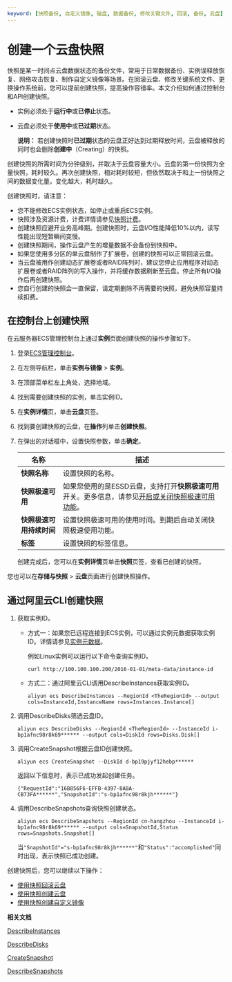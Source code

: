 ```yaml
---
keyword: [快照备份, 自定义镜像, 磁盘, 数据备份, 修改关键文件, 回滚, 备份, 云盘]
---
```


# 创建一个云盘快照

快照是某一时间点云盘数据状态的备份文件，常用于日常数据备份、实例误释放恢复、网络攻击恢复、制作自定义镜像等场景。在回滚云盘、修改关键系统文件、更换操作系统前，您可以提前创建快照，提高操作容错率。本文介绍如何通过控制台和API创建快照。

-   实例必须处于**运行中**或**已停止**状态。
-   云盘必须处于**使用中**或**已过期**状态。

    **说明：** 若创建快照时**已过期**状态的云盘正好达到过期释放时间，云盘被释放的同时也会删除**创建中**（Creating）的快照。


创建快照的所需时间为分钟级别，并取决于云盘容量大小。云盘的第一份快照为全量快照，耗时较久。再次创建快照，相对耗时较短，但依然取决于和上一份快照之间的数据变化量。变化越大，耗时越久。

创建快照时，请注意：

-   您不能修改ECS实例状态，如停止或重启ECS实例。
-   快照涉及资源计费，计费详情请参见[快照计费](/intl.zh-CN/产品定价/计费项/快照计费.md)。
-   创建快照应避开业务高峰期。创建快照时，云盘I/O性能降低10%以内，读写性能出现短暂瞬间变慢。
-   创建快照期间，操作云盘产生的增量数据不会备份到快照中。
-   如果您使用多分区的单云盘制作了扩展卷，创建的快照可以正常回滚云盘。
-   当云盘被用作创建动态扩展卷或者RAID阵列时，建议您停止应用程序对动态扩展卷或者RAID阵列的写入操作，并将缓存数据刷新至云盘。停止所有I/O操作后再创建快照。
-   您自行创建的快照会一直保留，请定期删除不再需要的快照，避免快照容量持续扣费。

## 在控制台上创建快照

在云服务器ECS管理控制台上通过**实例**页面创建快照的操作步骤如下。

1.  登录[ECS管理控制台](https://ecs.console.aliyun.com)。

2.  在左侧导航栏，单击**实例与镜像** \> **实例**。

3.  在顶部菜单栏左上角处，选择地域。

4.  找到需要创建快照的实例，单击实例ID。

5.  在**实例详情**页，单击**云盘**页签。

6.  找到要创建快照的云盘，在**操作**列单击**创建快照**。

7.  在弹出的对话框中，设置快照参数，单击**确定**。

    |名称|描述|
    |--|--|
    |**快照名称**|设置快照的名称。|
    |**快照极速可用**|如果您使用的是ESSD云盘，支持打开**快照极速可用**开关。更多信息，请参见[开启或关闭快照极速可用功能](/intl.zh-CN/快照/使用快照/开启或关闭快照极速可用功能.md)。|
    |**快照极速可用持续时间**|设置快照极速可用的使用时间。到期后自动关闭快照极速使用功能。|
    |**标签**|设置快照的标签信息。|

    创建完成后，您可以在**实例详情**页单击**快照**页签，查看已创建的快照。


您也可以在**存储与快照** \> **云盘**页面进行创建快照操作。

## 通过阿里云CLI创建快照

1.  获取实例ID。

    -   方式一：如果您已远程连接到ECS实例，可以通过实例元数据获取实例ID。详情请参见[实例元数据](/intl.zh-CN/实例/管理实例/使用实例元数据/实例元数据概述.md)。

        例如Linux实例可以运行以下命令查询实例ID。

        ```
        curl http://100.100.100.200/2016-01-01/meta-data/instance-id
        ```

    -   方式二：通过阿里云CLI调用DescribeInstances获取实例ID。

        ```
        aliyun ecs DescribeInstances --RegionId <TheRegionId> --output cols=InstanceId,InstanceName rows=Instances.Instance[]
        ```

2.  调用DescribeDisks筛选云盘ID。

    ```
    aliyun ecs DescribeDisks --RegionId <TheRegionId> --InstanceId i-bp1afnc98r8k69****** --output cols=DiskId rows=Disks.Disk[]
    ```

3.  调用CreateSnapshot根据云盘ID创建快照。

    ```
    aliyun ecs CreateSnapshot --DiskId d-bp19pjyf12hebp******
    ```

    返回以下信息时，表示已成功发起创建任务。

    ```
    {"RequestId":"16B856F6-EFFB-4397-8A8A-CB73FA******","SnapshotId":"s-bp1afnc98r8kjh******"}
    ```

4.  调用DescribeSnapshots查询快照创建状态。

    ```
    aliyun ecs DescribeSnapshots --RegionId cn-hangzhou --InstanceId i-bp1afnc98r8k69****** --output cols=SnapshotId,Status rows=Snapshots.Snapshot[]
    ```

    当`"SnapshotId"="s-bp1afnc98r8kjh******"`和`"Status":"accomplished"`同时出现，表示快照已成功创建。


创建快照后，您可以继续以下操作：

-   [使用快照回滚云盘](/intl.zh-CN/快照/使用快照/使用快照回滚云盘.md)
-   [使用快照创建云盘](/intl.zh-CN/块存储/云盘/创建云盘/使用快照创建云盘.md)
-   [使用快照创建自定义镜像](/intl.zh-CN/镜像/自定义镜像/创建自定义镜像/使用快照创建自定义镜像.md)

**相关文档**  


[DescribeInstances](/intl.zh-CN/API参考/实例/DescribeInstances.md)

[DescribeDisks](/intl.zh-CN/API参考/磁盘/DescribeDisks.md)

[CreateSnapshot](/intl.zh-CN/API参考/快照/CreateSnapshot.md)

[DescribeSnapshots](/intl.zh-CN/API参考/快照/DescribeSnapshots.md)

